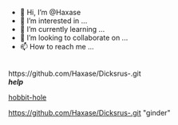 - 👋 Hi, I’m @Haxase
- 👀 I’m interested in ...
- 🌱 I’m currently learning ...
- 💞️ I’m looking to collaborate on ...
- 📫 How to reach me ...
</br>
https://github.com/Haxase/Dicksrus-.git

</br>
<em><strong>help</strong></em>


<a href="https://en.wikipedia.org/wiki/Hobbit#Lifestyle" title="grinder">hobbit-hole</a>

<https://github.com/Haxase/Dicksrus-.git> "ginder"

<!-- Pinned Repositories -- >


<!---
Haxase/Haxase is a ✨ special ✨ repository because its `README.md` (this file) appears on your GitHub profile.
You can click the Preview link to take a look at your changes.
--->
